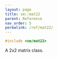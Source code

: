 ```yaml
---
layout: page
title: sm::mat22
parent: Reference
nav_order: 5
permalink: /ref/mat22/
---
```

```c++
#include <sm/mat22>
```

A 2x2 matrix class.
